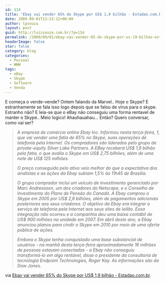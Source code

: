 ```yaml
---
id: 114
title: 'Ebay vai vender 65% do Skype por US$ 1,9 bilhão - Estadao.com.br'
date: 2009-09-01T13:23:12+00:00
author: lpsouza
layout: post
guid: http://luizsouza.com.br/?p=114
permalink: /2009/09/01/ebay-vai-vender-65-do-skype-por-us-19-bilhao-estadao-com-br/
headerImage: false
star: false
category: blog
categories:
  - Pessoal
  - WWW
tags:
  - eBay
  - Skype
  - Software
  - Venda
---
```

E começa o vende-vende? Ontem falando da Marvel.. Hoje o Skype? E estranhamente se fala isso logo depois que se falou de vírus para o skype. Estranho não? E leia-se que o eBay não conseguiu uma forma rentavel de manter o Skype.. Meio logico! Ahauhauahau... Então? Quero conversar, como vai ser?

> _A empresa de comércio online Ebay Inc. Informou nesta terça-feira, 1, que vai vender uma fatia de 65% no Skype, suas operações de telefonia pela Internet. Os compradores são liderados pelo grupo de private-equity Silver Lake Partners. A EBay receberá US$ 1,9 bilhão pela fatia, o que avalia o Skype em US$ 2,75 bilhões, além de uma note de US$ 125 milhões._
> 
> _O preço conseguido pelo ativo veio melhor do que a expectativa dos analistas e as ações da Ebay subiam 1,5% às 11h45 de Brasília._
> 
> _O grupo comprador inclui um veículo de investimento gerenciado por Marc Andreessen, um dos criadores do Netscape, e o Conselho de Investimento do Plano de Pensão do Canadá. A Ebay comprou o Skype em 2005 por US$ 2,6 bilhões, além de pagamentos adicionais posteriores aos seus criadores. O objetivo da Ebay era integrar o serviço de telefonia pela Internet aos seus sites de leilão. Essa integração não ocorreu e a companhia deu uma baixa contábil de US$ 900 milhões na unidade em 2007. Em abril deste ano, a Ebay anunciou planos para cindir o Skype em 2010 por meio de uma oferta pública de ações._
> 
> _Embora o Skype tenha conquistado uma base substancial de usuários - na manhã desta terça-feira aproximadamente 16 milhões de pessoas estavam conectadas - a Ebay não conseguiu transformá-lo em algo rentável, disse o presidente da consultoria de tecnologia Endpoint Technologies, Roger Kay. As informações são da Dow Jones._

via [Ebay vai vender 65% do Skype por US$ 1,9 bilhão - Estadao.com.br](http://www.estadao.com.br/noticias/economia,ebay-vai-vender-65-do-skype-por-us-19-bilhao,427945,0.htm).